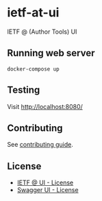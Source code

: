 # ietf-at-ui
IETF @ (Author Tools) UI

## Running web server
```
docker-compose up
```

## Testing

Visit [http://localhost:8080/](http://localhost:8080/)

## Contributing

See [contributing guide](CONTRIBUTING.md).

## License

* [IETF @ UI - License](LICENSE)
* [Swagger UI - License](www/api/LICENSE)
